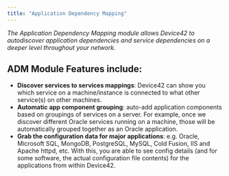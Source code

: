 ```yaml
---
title: "Application Dependency Mapping"
---
```


_The Application Dependency Mapping module allows Device42 to autodiscover application dependencies and service dependencies on a deeper level throughout your network._

## **ADM Module Features include:**

- **Discover services to services mappings**: Device42 can show you which service on a machine/instance is connected to what other service(s) on other machines.
- **Automatic app component grouping**: auto-add application components based on groupings of services on a server. For example, once we discover different Oracle services running on a machine, those will be automatically grouped together as an Oracle application.
- **Grab the configuration data for major applications**: e.g. Oracle, Microsoft SQL, MongoDB, PostgreSQL, MySQL, Cold Fusion, IIS and Apache httpd, etc. With this, you are able to see config details (and for some software, the actual configuration file contents) for the applications from within Device42.


